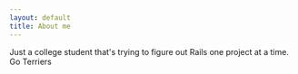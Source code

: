 ```yaml
---
layout: default
title: About me
---
```


Just a college student that's trying to figure out Rails one project at a time. Go Terriers